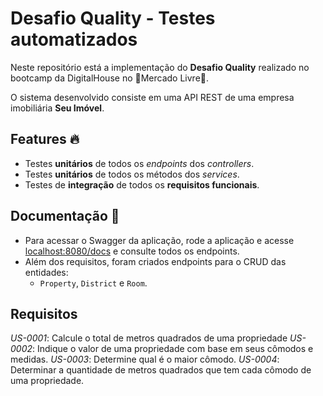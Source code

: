# Desafio Quality - Testes automatizados

Neste repositório está a implementação do **Desafio Quality** realizado no bootcamp da DigitalHouse no :yellow_heart:Mercado Livre:blue_heart:.

O sistema desenvolvido consiste em uma API REST de uma empresa imobiliária **Seu Imóvel**.

## Features :fire:

- Testes **unitários** de todos os *endpoints* dos *controllers*.
- Testes **unitários** de todos os métodos dos *services*.
- Testes de **integração** de todos os **requisitos funcionais**.

## Documentação :book:

- Para acessar o Swagger da aplicação, rode a aplicação e acesse [localhost:8080/docs](localhost:8080/docs) e consulte todos os endpoints.
- Além dos requisitos, foram criados endpoints para o CRUD das entidades:
    -  `Property`, `District` e `Room`.

## Requisitos 

*US-0001*: Calcule o total de metros quadrados de uma propriedade
*US-0002*: Indique o valor de uma propriedade com base em seus cômodos e
medidas. 
*US-0003*: Determine qual é o maior cômodo.
*US-0004*: Determinar a quantidade de metros quadrados que tem cada
cômodo de uma propriedade.
